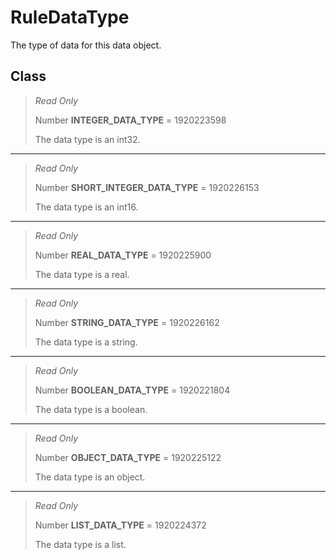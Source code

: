 # RuleDataType
The type of data for this data object.

## Class
> *Read Only* 
> 
> Number **INTEGER_DATA_TYPE** = 1920223598
> 
> The data type is an int32.
*** 
> *Read Only* 
> 
> Number **SHORT_INTEGER_DATA_TYPE** = 1920226153
> 
> The data type is an int16.
*** 
> *Read Only* 
> 
> Number **REAL_DATA_TYPE** = 1920225900
> 
> The data type is a real.
*** 
> *Read Only* 
> 
> Number **STRING_DATA_TYPE** = 1920226162
> 
> The data type is a string.
*** 
> *Read Only* 
> 
> Number **BOOLEAN_DATA_TYPE** = 1920221804
> 
> The data type is a boolean.
*** 
> *Read Only* 
> 
> Number **OBJECT_DATA_TYPE** = 1920225122
> 
> The data type is an object.
*** 
> *Read Only* 
> 
> Number **LIST_DATA_TYPE** = 1920224372
> 
> The data type is a list.

